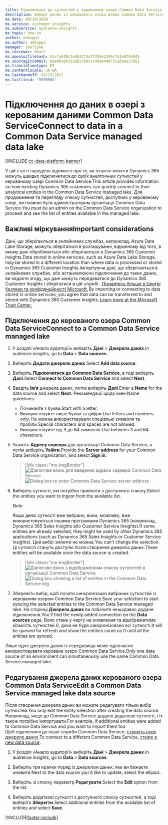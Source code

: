 ```yaml
---
title: Підключення до сутностей у керованому озері Common Data Service
description: Імпорт даних із керованого озера даних Common Data Service.
ms.date: 09/29/2020
ms.service: customer-insights
ms.subservice: audience-insights
ms.topic: how-to
author: adkuppa
ms.author: adkuppa
manager: shellyha
ms.reviewer: mhart
ms.openlocfilehash: b1cfab40c1edb32f4a7f359e1195cfb1e879a0d5
ms.sourcegitcommit: bae40184312ab27b95c140a044875c2daea37951
ms.translationtype: HT
ms.contentlocale: uk-UA
ms.lasthandoff: 03/15/2021
ms.locfileid: "5596984"
---
```

# <a name="connect-to-data-in-a-common-data-service-managed-data-lake"></a><span data-ttu-id="5d5a1-103">Підключення до даних в озері з керованим даними Common Data Service</span><span class="sxs-lookup"><span data-stu-id="5d5a1-103">Connect to data in a Common Data Service managed data lake</span></span>

[!INCLUDE [cc-data-platform-banner](../includes/cc-data-platform-banner.md)]

<span data-ttu-id="5d5a1-104">У цій статті наведено відомості про те, як існуючі клієнти Dynamics 365 можуть швидко підключитися до своїх аналітичних сутностей у керованому озері Common Data Service.</span><span class="sxs-lookup"><span data-stu-id="5d5a1-104">This article provides information on how existing Dynamics 365 customers can quickly connect to their analytical entities in the Common Data Service managed lake.</span></span> <span data-ttu-id="5d5a1-105">Для продовження та перегляду списку сутностей, доступних у керованому озері, ви повинні бути адміністратором організації Common Data Service.</span><span class="sxs-lookup"><span data-stu-id="5d5a1-105">You must be an admin on the Common Data Service organization to proceed and see the list of entities available in the managed lake.</span></span>

## <a name="important-considerations"></a><span data-ttu-id="5d5a1-106">Важливі міркування</span><span class="sxs-lookup"><span data-stu-id="5d5a1-106">Important considerations</span></span>

<span data-ttu-id="5d5a1-107">Дані, що зберігаються в онлайнових службах, наприклад, Azure Data Lake Storage, можуть зберігатися в розташуванні, відмінному від того, в якому дані обробляються або зберігаються в Dynamics 365 Customer Insights.</span><span class="sxs-lookup"><span data-stu-id="5d5a1-107">Data stored in online services, such as Azure Data Lake Storage, may be stored in a different location than where data is processed or stored in Dynamics 365 Customer Insights.</span></span><span data-ttu-id="5d5a1-108">Імпортуючи дані, що зберігаються в онлайнових службах, або встановлюючи підключення до таких даних, ви надаєте згоду, що дані можуть передаватися до Dynamics 365 Customer Insights і зберігатися в цій службі.  [Дізнайтесь більше в Центрі безпеки та конфіденційності Microsoft.](https://www.microsoft.com/trust-center)</span><span class="sxs-lookup"><span data-stu-id="5d5a1-108"> By importing or connecting to data stored in online services, you agree that data can be transferred to and stored with Dynamics 365 Customer Insights. [Learn more at the Microsoft Trust Center.](https://www.microsoft.com/trust-center)</span></span>

## <a name="connect-to-a-common-data-service-managed-lake"></a><span data-ttu-id="5d5a1-109">Підключення до керованого озера Common Data Service</span><span class="sxs-lookup"><span data-stu-id="5d5a1-109">Connect to a Common Data Service managed lake</span></span>

1. <span data-ttu-id="5d5a1-110">У розділі «Аналіз аудиторії» виберіть **Дані** > **Джерела даних**.</span><span class="sxs-lookup"><span data-stu-id="5d5a1-110">In audience insights, go to **Data** > **Data sources**.</span></span>

2. <span data-ttu-id="5d5a1-111">Виберіть **Додати джерело даних**.</span><span class="sxs-lookup"><span data-stu-id="5d5a1-111">Select **Add data source**.</span></span>

3. <span data-ttu-id="5d5a1-112">Виберіть **Підключитися до Common Data Service**, а тоді виберіть **Далі**.</span><span class="sxs-lookup"><span data-stu-id="5d5a1-112">Select **Connect to Common Data Service** and select **Next**.</span></span>

4. <span data-ttu-id="5d5a1-113">Введіть **Ім’я** джерела даних, потім виберіть **Далі**.</span><span class="sxs-lookup"><span data-stu-id="5d5a1-113">Enter a **Name** for the data source and select **Next**.</span></span> <span data-ttu-id="5d5a1-114">Рекомендації щодо імен:</span><span class="sxs-lookup"><span data-stu-id="5d5a1-114">Name guidelines:</span></span> 
   - <span data-ttu-id="5d5a1-115">Починайте з букви.</span><span class="sxs-lookup"><span data-stu-id="5d5a1-115">Start with a letter.</span></span>
   - <span data-ttu-id="5d5a1-116">Використовуйте лише букви та цифри.</span><span class="sxs-lookup"><span data-stu-id="5d5a1-116">Use letters and numbers only.</span></span> <span data-ttu-id="5d5a1-117">Не можна використовувати спеціальні символи та пробіли.</span><span class="sxs-lookup"><span data-stu-id="5d5a1-117">Special characters and spaces are not allowed.</span></span>
   - <span data-ttu-id="5d5a1-118">Використовуйте від 3 до 64 символів.</span><span class="sxs-lookup"><span data-stu-id="5d5a1-118">Use between 3 and 64 characters.</span></span>

5. <span data-ttu-id="5d5a1-119">Укажіть **Адресу сервера** для організації Common Data Service, а потім виберіть **Увійти**.</span><span class="sxs-lookup"><span data-stu-id="5d5a1-119">Provide the **Server address** for your Common Data Service organization, and select **Sign in**.</span></span>

   > [!div class="mx-imgBorder"]
   > <span data-ttu-id="5d5a1-120">![Діалогове вікно для введення адреси сервера Common Data Service](media/enter-CDS-org-details.png)</span><span class="sxs-lookup"><span data-stu-id="5d5a1-120">![Dialog box to enter Common Data Service server address](media/enter-CDS-org-details.png)</span></span>

6. <span data-ttu-id="5d5a1-121">Виберіть сутності, які потрібно прийняти з доступного списку.</span><span class="sxs-lookup"><span data-stu-id="5d5a1-121">Select the entities you want to ingest from the available list.</span></span>    

   > [!NOTE]
   > <span data-ttu-id="5d5a1-122">Якщо деякі сутності вже вибрано, вони, можливо, вже використовуються іншими програмами Dynamics 365 (наприклад, Dynamics 365 Sales Insights або Customer Service Insights).</span><span class="sxs-lookup"><span data-stu-id="5d5a1-122">If some entities are already selected, they might be used by other Dynamics 365 applications (such as Dynamics 365 Sales Insights or Customer Service Insights).</span></span> <span data-ttu-id="5d5a1-123">Цей вибір змінити не можна.</span><span class="sxs-lookup"><span data-stu-id="5d5a1-123">You can't change the selection.</span></span> <span data-ttu-id="5d5a1-124">Ці сутності стануть доступні після створення джерела даних.</span><span class="sxs-lookup"><span data-stu-id="5d5a1-124">These entities will be available once the data source is created.</span></span>

   > [!div class="mx-imgBorder"]
   > <span data-ttu-id="5d5a1-125">![Діалогове вікно з відображенням списку сутностей в організації Common Data Service](media/select-analytical-entities.png)</span><span class="sxs-lookup"><span data-stu-id="5d5a1-125">![Dialog box showing a list of entities in the Common Data Service org](media/select-analytical-entities.png)</span></span>

7. <span data-ttu-id="5d5a1-126">Збережіть вибір, щоб почати синхронізацію вибраних сутностей із керованим озером Common Data Service.</span><span class="sxs-lookup"><span data-stu-id="5d5a1-126">Save your selection to start syncing the selected entities to the Common Data Service managed lake.</span></span> <span data-ttu-id="5d5a1-127">На сторінці **Джерела даних** ви побачите нещодавно додане підключення.</span><span class="sxs-lookup"><span data-stu-id="5d5a1-127">You'll find the newly added connection on the **Data sources** page.</span></span> <span data-ttu-id="5d5a1-128">Воно стане у чергу на оновлення та відображатиме кількість сутностей 0, доки не буде синхронізовано всі сутності.</span><span class="sxs-lookup"><span data-stu-id="5d5a1-128">It will be queued for refresh and show the entities count as 0 until all the entities are synced.</span></span>

<span data-ttu-id="5d5a1-129">Лише одне джерело даних із середовища може одночасно використовувати кероване озеро Common Data Service.</span><span class="sxs-lookup"><span data-stu-id="5d5a1-129">Only one data source of an environment can simultaneously use the same Common Data Service managed lake.</span></span>

## <a name="edit-a-common-data-service-managed-lake-data-source"></a><span data-ttu-id="5d5a1-130">Редагування джерела даних керованого озера Common Data Service</span><span class="sxs-lookup"><span data-stu-id="5d5a1-130">Edit a Common Data Service managed lake data source</span></span>

<span data-ttu-id="5d5a1-131">Після створення джерела даних ви можете редагувати тільки вибір сутностей.</span><span class="sxs-lookup"><span data-stu-id="5d5a1-131">You only edit the entity selection after creating the data source.</span></span> <span data-ttu-id="5d5a1-132">Наприклад, якщо до Common Data Service додано додаткові сутності, і їх також потрібно імпортувати.</span><span class="sxs-lookup"><span data-stu-id="5d5a1-132">For example, if additional entities were added to Common Data Service and you want to import them too.</span></span>    
<span data-ttu-id="5d5a1-133">Щоб підключися до іншої служби Common Data Service, [створіть нове джерело даних](#connect-to-a-common-data-service-managed-lake).</span><span class="sxs-lookup"><span data-stu-id="5d5a1-133">To connect to a different Common Data Service, [create a new data source](#connect-to-a-common-data-service-managed-lake).</span></span>

1. <span data-ttu-id="5d5a1-134">У розділі «Аналіз аудиторії» виберіть **Дані** > **Джерела даних**.</span><span class="sxs-lookup"><span data-stu-id="5d5a1-134">In audience insights, go to **Data** > **Data sources**.</span></span>

2. <span data-ttu-id="5d5a1-135">Виберіть три крапки поряд із джерелом даних, яке ви бажаєте оновити.</span><span class="sxs-lookup"><span data-stu-id="5d5a1-135">Next to the data source you'd like to update, select the ellipsis.</span></span>

3. <span data-ttu-id="5d5a1-136">Виберіть зі списку параметр **Редагувати**.</span><span class="sxs-lookup"><span data-stu-id="5d5a1-136">Select the **Edit** option from the list.</span></span>

4. <span data-ttu-id="5d5a1-137">Виберіть додаткові сутності з доступного списку сутностей, а тоді виберіть **Зберегти**.</span><span class="sxs-lookup"><span data-stu-id="5d5a1-137">Select additional entities from the available list of entities and select **Save**.</span></span>


[!INCLUDE[footer-include](../includes/footer-banner.md)]